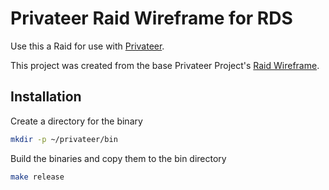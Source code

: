 # Privateer Raid Wireframe for RDS

Use this a Raid for use with [Privateer](https://www.github.com/privateerproj/privateer).

This project was created from the base Privateer Project's [Raid Wireframe](https://www.github.com/privateerproj/raid-wireframe).

## Installation

Create a directory for the binary

```bash
mkdir -p ~/privateer/bin
```

Build the binaries and copy them to the bin directory

```bash
make release
```